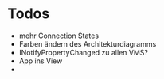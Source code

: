 # Todos
- mehr Connection States
- Farben ändern des Architekturdiagramms
- INotifyPropertyChanged zu allen VMS?
- App ins View
- 